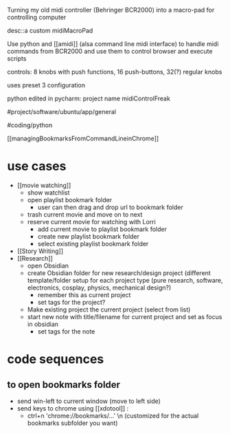 Turning my old midi controller (Behringer BCR2000) into a macro-pad for controlling computer

desc::a custom midiMacroPad

Use python and [[amidi]] (alsa command line midi interface) to handle midi commands from BCR2000 and use them to control browser and execute scripts

controls: 8 knobs with push functions, 16 push-buttons, 32(?) regular knobs

uses preset 3 configuration

python edited in pycharm: project name midiControlFreak

#project/software/ubuntu/app/general

#coding/python 

[[managingBookmarksFromCommandLineinChrome]]


# use cases
* [[movie watching]]
	* show watchlist
	* open playlist bookmark folder
		* user can then drag and drop url to bookmark folder
	* trash current movie and move on to next
	* reserve current movie for watching with Lorri
		* add current movie to playlist bookmark folder
		* create new playlist bookmark folder
		* select existing playlist bookmark folder
* [[Story Writing]]
* [[Research]]
	* open Obsidian
	* create Obsidian folder for new research/design project (different template/folder setup for each project type (pure research, software, electronics, cosplay,  physics, mechanical design?)
		* remember this as current project
		* set tags for the project?
	* Make existing project the current project (select from list)
	* start new note with title/filename for current project and set as focus in obsidian
		* set tags for the note

# code sequences


## to open bookmarks folder
* send win-left to current window (move to left side)
* send keys to chrome using [[xdotool]] :
	* ctrl+n 'chrome://bookmarks/...' \n  (customized for the actual bookmarks subfolder you want)